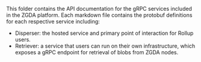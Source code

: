 This folder contains the API documentation for the gRPC services included in the ZGDA platform. Each markdown file contains the protobuf definitions for each respective service including:
- Disperser: the hosted service and primary point of interaction for Rollup users.
- Retriever: a service that users can run on their own infrastructure, which exposes a gRPC endpoint for retrieval of blobs from ZGDA nodes.

